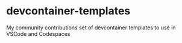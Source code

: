 # devcontainer-templates
My community contributions set of devcontainer templates to use in VSCode and Codespaces
